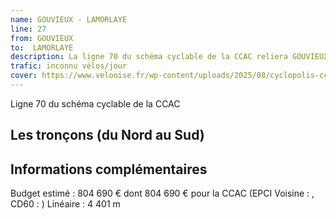 ```yaml
---
name: GOUVIEUX - LAMORLAYE
line: 27
from: GOUVIEUX 
to:  LAMORLAYE 
description: La ligne 70 du schéma cyclable de la CCAC reliera GOUVIEUX  à LAMORLAYE 
trafic: inconnu vélos/jour
cover: https://www.velooise.fr/wp-content/uploads/2025/08/cyclopolis-ccac-70.jpg
---
```

Ligne 70 du schéma cyclable de la CCAC  
## Les tronçons (du Nord au Sud)

## Informations complémentaires

Budget estimé : 804 690 € dont 804 690 € pour la CCAC (EPCI Voisine : , CD60 : )
Linéaire : 4 401 m

